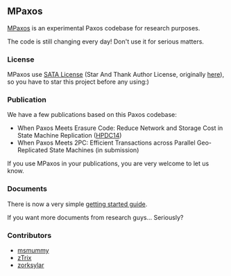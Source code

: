 
## MPaxos


[MPaxos] is an experimental Paxos codebase for research purposes. 

The code is still changing every day! Don't use it for serious matters.

### License

MPaxos use [SATA License](LICENSE.txt) (Star And Thank Author License, originally [here](https://github.com/zTrix/sata-license)), so you have to star this project before any using:) 

### Publication

We have a few publications based on this Paxos codebase:

 - When Paxos Meets Erasure Code: Reduce Network and Storage Cost in State Machine Replication ([HPDC14](http://www.hpdc.org/2014/program/))
 - When Paxos Meets 2PC: Efficient Transactions across Parallel Geo-Replicated State Machines (in submission)

If you use MPaxos in your publications, you are very welcome to let us know.

### Documents

There is now a very simple [getting started guide](https://github.com/msmummy/mpaxos/wiki/getting-started-guide).

If you want more documents from research guys... Seriously? 

### Contributors

 - [msmummy](https://github.com/msmummy)
 - [zTrix](https://github.com/zTrix)
 - [zorksylar](https://github.com/zorksylar)
  

[MPaxos]:https://github.com/msmummy/mpaxos
